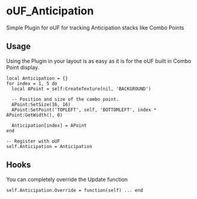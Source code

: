 oUF_Anticipation
================

Simple Plugin for oUF for tracking Anticipation stacks like Combo Points

## Usage

Using the Plugin in your layout is as easy as it is for the oUF built in Combo Point display.


    local Anticipation = {}
    for index = 1, 5 do
      local APoint = self:CreateTexture(nil, 'BACKGROUND')
    
      -- Position and size of the combo point.
      APoint:SetSize(16, 16)
      APoint:SetPoint('TOPLEFT', self, 'BOTTOMLEFT', index * APoint:GetWidth(), 0)
    
      Anticipation[index] = APoint
    end
    
    -- Register with oUF
    self.Anticipation = Anticipation
    

## Hooks

You can completely override the Update function

    self.Anticipation.Override = function(self) ... end
